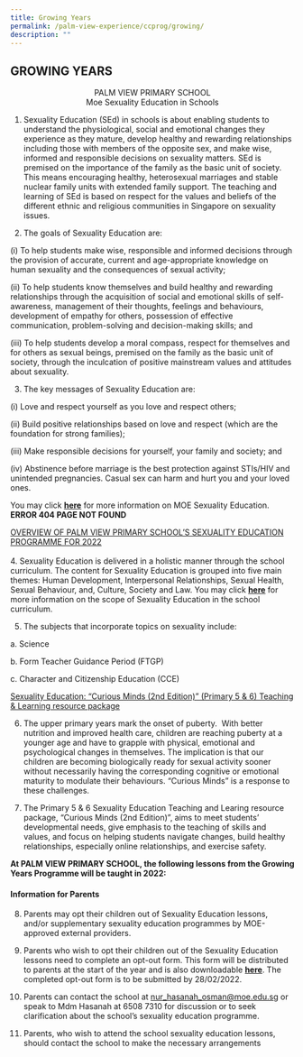 ```yaml
---
title: Growing Years
permalink: /palm-view-experience/ccprog/growing/
description: ""
---
```

## GROWING YEARS

<p align="center">
	PALM VIEW PRIMARY SCHOOL <br>
	Moe Sexuality Education in Schools </p>
	
1.  Sexuality Education (SEd) in schools is about enabling students to understand the physiological, social and emotional changes they experience as they mature, develop healthy and rewarding relationships including those with members of the opposite sex, and make wise, informed and responsible decisions on sexuality matters. SEd is premised on the importance of the family as the basic unit of society. This means encouraging healthy, heterosexual marriages and stable nuclear family units with extended family support. The teaching and learning of SEd is based on respect for the values and beliefs of the different ethnic and religious communities in Singapore on sexuality issues.

2. The goals of Sexuality Education are: 

(i) To help students make wise, responsible and informed decisions through the provision of accurate, current and age-appropriate knowledge on human sexuality and the consequences of sexual activity;

(ii) To help students know themselves and build healthy and rewarding relationships through the acquisition of social and emotional skills of self-awareness, management of their thoughts, feelings and behaviours, development of empathy for others, possession of effective communication, problem-solving and decision-making skills; and

(iii) To help students develop a moral compass, respect for themselves and for others as sexual beings, premised on the family as the basic unit of society, through the inculcation of positive mainstream values and attitudes about sexuality.

3. The key messages of Sexuality Education are:

(i) Love and respect yourself as you love and respect others;

(ii) Build positive relationships based on love and respect (which are the foundation for strong families);

(iii) Make responsible decisions for yourself, your family and society; and

(iv) Abstinence before marriage is the best protection against STIs/HIV and unintended pregnancies. Casual sex can harm and hurt you and your loved ones.

You may click **[here](https://www.moe.gov.sg/education/programmes/social-and-emotional-learning/sexuality-education)** for more information on MOE Sexuality Education. **ERROR 404 PAGE NOT FOUND**

<u>OVERVIEW OF PALM VIEW PRIMARY SCHOOL’S SEXUALITY EDUCATION PROGRAMME FOR 2022</u> <br>
<br>
4. Sexuality Education is delivered in a holistic manner through the school curriculum. The content for Sexuality Education is grouped into five main themes: Human Development, Interpersonal Relationships, Sexual Health, Sexual Behaviour, and, Culture, Society and Law. You may click **[here](https://www.moe.gov.sg/programmes/sexuality-education/scope-and-teaching-approach)** for more information on the scope of Sexuality Education in the school curriculum.

5. The subjects that incorporate topics on sexuality include:

a. Science 

b. Form Teacher Guidance Period (FTGP)

c. Character and Citizenship Education (CCE)

<u>Sexuality Education: “Curious Minds (2nd Edition)” (Primary 5 & 6) Teaching & Learning resource package</u>

6. The upper primary years mark the onset of puberty.  With better nutrition and improved health care, children are reaching puberty at a younger age and have to grapple with physical, emotional and psychological changes in themselves. The implication is that our children are becoming biologically ready for sexual activity sooner without necessarily having the corresponding cognitive or emotional maturity to modulate their behaviours. “Curious Minds” is a response to these challenges.

7. The Primary 5 & 6 Sexuality Education Teaching and Learing resource package, “Curious Minds (2nd Edition)”, aims to meet students’ developmental needs, give emphasis to the teaching of skills and values, and focus on helping students navigate changes, build healthy relationships, especially online relationships, and exercise safety.

**At PALM VIEW PRIMARY SCHOOL, the following lessons from the Growing Years Programme will be taught in 2022:**

#### Information for Parents
8. Parents may opt their children out of Sexuality Education lessons, and/or supplementary sexuality education programmes by MOE-approved external providers. 

9. Parents who wish to opt their children out of the Sexuality Education lessons need to complete an opt-out form. This form will be distributed to parents at the start of the year and is also downloadable **[here](/files/MOE%20SEXUALITY%20EDUCATION%20IN%20SCHOOLS%20Parents%20Opt%20Out%20Form.pdf)**. The completed opt-out form is to be submitted by 28/02/2022.

10. Parents can contact the school at [nur_hasanah_osman@moe.edu.sg](mailto:nur_hasanah_osman@moe.edu.sg) or speak to Mdm Hasanah at 6508 7310 for discussion or to seek clarification about the school’s sexuality education programme.

11. Parents, who wish to attend the school sexuality education lessons, should contact the school to make the necessary arrangements